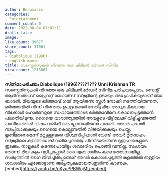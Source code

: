 ```yaml
---
author: Beaumaris
categories:
- Entertainment
comment_count: 0
date: 2022-08-04 07:01:11
draft: false
image: ''
like_count: 39677
share_count: 31061
tags:
- Diabolique (1996)
- english movie
title: സസ്പെൻസുകൾ നിറഞ്ഞ ഒരു കിടിലൻ മർഡർ സിനിമ
view_count: 1213867
---
```


**സിനിമാപരിചയം** **Diabolique (1996)????????** **Unni Krishnan TR** സസ്പെൻസുകൾ നിറഞ്ഞ ഒരു കിടിലൻ മർഡർ സിനിമ പരിചയപ്പെടാം. സെന്റ് ആൻസൽംസ് പ്രൈവറ്റ് ബോയ്‌സ് സ്‌കൂളിന്റെ ഉടമയും അധ്യാപികയുമാണ് മിയ ബാരൻ. മിയയുടെ ഭർത്താവ് ഗയ് ആയിരുന്നു സ്കൂൾ നോക്കി നടത്തിയിരുന്നത്. ഭർത്താവിൽ നിന്ന് നിരന്തരം ഉപദ്രവങ്ങൾ നേരിട്ട മിയ അധ്യാപികയായ നിക്കോൾ ഹോർണറുടെ സഹായത്തോടെ ഭർത്താവിനെ കൊലപ്പെടുത്താൻ പദ്ധതിയിടുന്നു. ഗൈയെ വാരാന്ത്യത്തിൽ അവളുടെ വീട്ടിലേക്ക് വിളിച്ചുവരുത്തി പാനീയത്തിൽ വിഷം നൽകി കൊല്ലാനായിരുന്നു പദ്ധതി. അവർ പദ്ധതി നടപ്പിലാക്കുകയും ഗൈയെ കൊല്ലുന്നതിൽ വിജയിക്കുകയും ചെയ്തു. മുങ്ങിമരണമെന്ന് മറ്റുള്ളവരെ വിശ്വസിപ്പിക്കാൻ വേണ്ടി അവർ മൃതദേഹം സ്‌കൂളിലെ കുളത്തിലേക്ക് വലിച്ചെറിഞ്ഞു. പിന്നീടായിരുന്നു ദുരൂഹതകളുടെ തുടക്കം. നാളുകൾ കടന്നുപോയിട്ടും ശവശരീരം പൊങ്ങി വന്നില്ല. സംശയം തോന്നി മിയ കുളം വറ്റിച്ചപ്പോൾ ഗൈയുടെ ശരീരം കണ്ടെത്താനായില്ല. സത്യത്തിൽ ഗൈ ജീവിച്ചിരിപ്പുണ്ടോ? അവർ കൊലപ്പെടുത്തി കുളത്തിൽ തള്ളിയ ശവശരീരം എങ്ങോട്ടാണ് അപ്രത്യക്ഷമായത്.തുടർന്ന് കാണുക. [embed]https://youtu.be/nKyuPPBWujM[/embed]